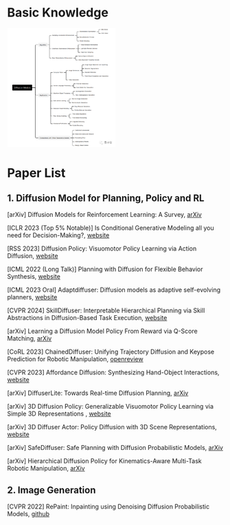 # Basic Knowledge
<img src="../files/diffusion_model.png" style="width: 50%"></img>

# Paper List
## 1. Diffusion Model for Planning, Policy and RL 
[arXiv] Diffusion Models for Reinforcement Learning: A Survey, [arXiv](https://arxiv.org/abs/2311.01223)

[ICLR 2023 (Top 5% Notable)] Is Conditional Generative Modeling all you need for Decision-Making?, [website](https://anuragajay.github.io/decision-diffuser/)

[RSS 2023] Diffusion Policy: Visuomotor Policy Learning via Action Diffusion, [website](https://diffusion-policy.cs.columbia.edu/)

[ICML 2022 (Long Talk)] Planning with Diffusion for Flexible Behavior Synthesis, [website](https://diffusion-planning.github.io/mobile.html)

[ICML 2023 Oral] Adaptdiffuser: Diffusion models as adaptive self-evolving planners, [website](https://adaptdiffuser.github.io/)

[CVPR 2024] SkillDiffuser: Interpretable Hierarchical Planning via Skill Abstractions in Diffusion-Based Task Execution, [website](https://skilldiffuser.github.io/)

[arXiv] Learning a Diffusion Model Policy From Reward via Q-Score Matching, [arXiv](https://arxiv.org/abs/2312.11752)

[CoRL 2023] ChainedDiffuser: Unifying Trajectory Diffusion and Keypose Prediction for Robotic Manipulation, [openreview](https://openreview.net/forum?id=W0zgY2mBTA8)

[CVPR 2023] Affordance Diffusion: Synthesizing Hand-Object Interactions, [website](https://judyye.github.io/affordiffusion-www/)

[arXiv] DiffuserLite: Towards Real-time Diffusion Planning, [arXiv](https://arxiv.org/abs/2401.15443)

[arXiv] 3D Diffusion Policy: Generalizable Visuomotor Policy Learning via Simple 3D Representations
, [website](https://3d-diffusion-policy.github.io/)

[arXiv] 3D Diffuser Actor: Policy Diffusion with 3D Scene Representations, [website](https://3d-diffuser-actor.github.io/)

[arXiv] SafeDiffuser: Safe Planning with Diffusion Probabilistic Models, [arXiv](https://safediffuser.github.io/safediffuser/)

[arXiv] Hierarchical Diffusion Policy for Kinematics-Aware Multi-Task Robotic Manipulation, [arXiv](https://yusufma03.github.io/projects/hdp/)

## 2. Image Generation
[CVPR 2022] RePaint: Inpainting using Denoising Diffusion Probabilistic Models, [github](https://github.com/andreas128/RePaint)
